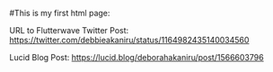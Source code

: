 #This is my first html page: 

URL to Flutterwave Twitter Post: https://twitter.com/debbieakaniru/status/1164982435140034560

Lucid Blog Post: https://lucid.blog/deborahakaniru/post/1566603796
